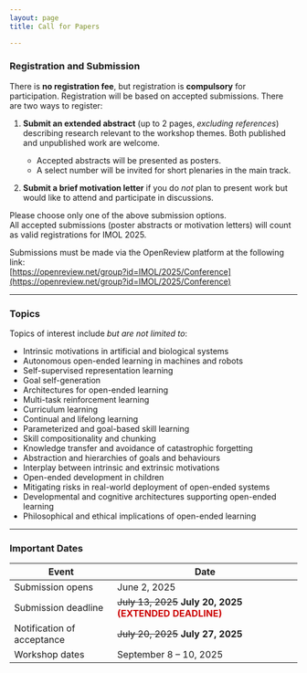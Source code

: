 ```yaml
---
layout: page
title: Call for Papers

---
```


### Registration and Submission

There is **no registration fee**, but registration is **compulsory** for participation. Registration will be based on accepted submissions. There are two ways to register:

1. **Submit an extended abstract** (up to 2 pages, _excluding references_) describing research relevant to the workshop themes. Both published and unpublished work are welcome.  
   - Accepted abstracts will be presented as posters.  
   - A select number will be invited for short plenaries in the main track.

2. **Submit a brief motivation letter** if you do _not_ plan to present work but would like to attend and participate in discussions.

Please choose only one of the above submission options.  
All accepted submissions (poster abstracts or motivation letters) will count as valid registrations for IMOL 2025.

Submissions must be made via the OpenReview platform at the following link:  
[https://openreview.net/group?id=IMOL/2025/Conference](https://openreview.net/group?id=IMOL/2025/Conference)

---

### Topics

Topics of interest include _but are not limited to_:

- Intrinsic motivations in artificial and biological systems  
- Autonomous open-ended learning in machines and robots  
- Self-supervised representation learning  
- Goal self-generation  
- Architectures for open-ended learning  
- Multi-task reinforcement learning  
- Curriculum learning  
- Continual and lifelong learning  
- Parameterized and goal-based skill learning  
- Skill compositionality and chunking  
- Knowledge transfer and avoidance of catastrophic forgetting  
- Abstraction and hierarchies of goals and behaviours  
- Interplay between intrinsic and extrinsic motivations  
- Open-ended development in children  
- Mitigating risks in real-world deployment of open-ended systems  
- Developmental and cognitive architectures supporting open-ended learning  
- Philosophical and ethical implications of open-ended learning  

---


### Important Dates


| Event                      | Date                                   |
|----------------------------|----------------------------------------|
| Submission opens           | June 2, 2025                           |
| Submission deadline        | ~~July 13, 2025~~  **July 20, 2025** **<span style="color:#c00">  (EXTENDED DEADLINE)</span>** |
| Notification of acceptance | ~~July 20, 2025~~  **July 27, 2025**  |
| Workshop dates             | September 8 – 10, 2025                 |
